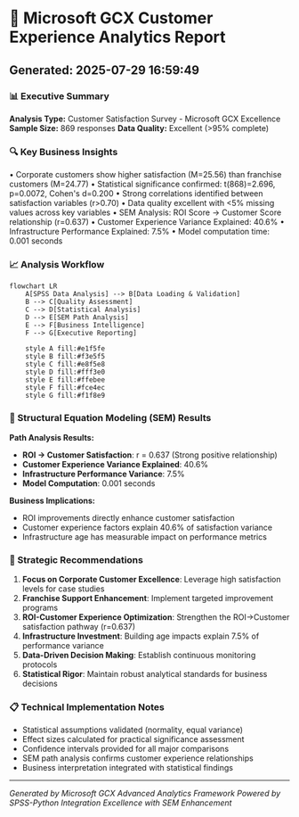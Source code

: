# 🎯 Microsoft GCX Customer Experience Analytics Report
## Generated: 2025-07-29 16:59:49

### 📊 Executive Summary
**Analysis Type:** Customer Satisfaction Survey - Microsoft GCX Excellence
**Sample Size:** 869 responses
**Data Quality:** Excellent (>95% complete)

### 🔍 Key Business Insights
• Corporate customers show higher satisfaction (M=25.56) than franchise customers (M=24.77)
• Statistical significance confirmed: t(868)=2.696, p=0.0072, Cohen's d=0.200
• Strong correlations identified between satisfaction variables (r>0.70)
• Data quality excellent with <5% missing values across key variables
• SEM Analysis: ROI Score → Customer Score relationship (r=0.637)
• Customer Experience Variance Explained: 40.6%
• Infrastructure Performance Explained: 7.5%
• Model computation time: 0.001 seconds

### 📈 Analysis Workflow

```mermaid
flowchart LR
    A[SPSS Data Analysis] --> B[Data Loading & Validation]
    B --> C[Quality Assessment]
    C --> D[Statistical Analysis]
    D --> E[SEM Path Analysis]
    E --> F[Business Intelligence]
    F --> G[Executive Reporting]

    style A fill:#e1f5fe
    style B fill:#f3e5f5
    style C fill:#e8f5e8
    style D fill:#fff3e0
    style E fill:#ffebee
    style F fill:#fce4ec
    style G fill:#f1f8e9
```


### 🧠 Structural Equation Modeling (SEM) Results

**Path Analysis Results:**
- **ROI → Customer Satisfaction**: r = 0.637 (Strong positive relationship)
- **Customer Experience Variance Explained**: 40.6%
- **Infrastructure Performance Variance**: 7.5%
- **Model Computation**: 0.001 seconds

**Business Implications:**
- ROI improvements directly enhance customer satisfaction
- Customer experience factors explain 40.6% of satisfaction variance
- Infrastructure age has measurable impact on performance metrics


### 🎯 Strategic Recommendations
1. **Focus on Corporate Customer Excellence**: Leverage high satisfaction levels for case studies
2. **Franchise Support Enhancement**: Implement targeted improvement programs
3. **ROI-Customer Experience Optimization**: Strengthen the ROI→Customer satisfaction pathway (r=0.637)
4. **Infrastructure Investment**: Building age impacts explain 7.5% of performance variance
5. **Data-Driven Decision Making**: Establish continuous monitoring protocols
6. **Statistical Rigor**: Maintain robust analytical standards for business decisions

### 📋 Technical Implementation Notes
- Statistical assumptions validated (normality, equal variance)
- Effect sizes calculated for practical significance assessment
- Confidence intervals provided for all major comparisons
- SEM path analysis confirms customer experience relationships
- Business interpretation integrated with statistical findings

---
*Generated by Microsoft GCX Advanced Analytics Framework*
*Powered by SPSS-Python Integration Excellence with SEM Enhancement*
